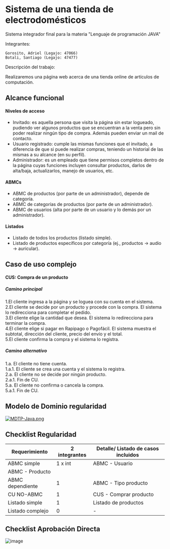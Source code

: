 # Sistema de una tienda de electrodomésticos
Sistema integrador final para la materia "Lenguaje de programación JAVA"


Integrantes:

    Gorosito, Adriel (Legajo: 47066)
    Botali, Santiago (Legajo: 47477)
    
Descripción del trabajo:

   Realizaremos una página web acerca de una tienda online de artículos de computación.

<h2>Alcance funcional</h2>

<h4>Niveles de acceso</h4>

- Invitado: es aquella persona que visita la página sin estar logueado, pudiendo ver algunos productos que se encuentran a la venta pero sin poder realizar ningún tipo de compra. Además pueden enviar un mail de contacto.
- Usuario registrado: cumple las mismas funciones que el invitado, a diferencia de que si puede realizar compras, teniendo un historial de las mismas a su alcance (en su perfil).
- Administrador: es un empleado que tiene permisos completos dentro de la página cuyas funciones incluyen consultar productos, darlos de alta/baja, actualizarlos, manejo de usuarios, etc.

<h4>ABMCs</h4>

- ABMC de productos (por parte de un administrador), depende de categoría.
- ABMC de categorías de productos (por parte de un administrador).
- ABMC de usuarios (alta por parte de un usuario y lo demás por un administrador).

<h4>Listados</h4>

- Listado de todos los productos (listado simple).
- Listado de productos específicos por categoría (ej., productos → audio → auricular).

<h2>Caso de uso complejo</h2>

<h4>CUS: Compra de un producto<h4>

<h5>Camino principal</h5>
1.El cliente ingresa a la página y se loguea con su cuenta en el sistema.<br>
2.El cliente se decide por un producto y procede con la compra. El sistema lo redirecciona para completar el pedido.<br>
3.El cliente elige la cantidad que desea. El sistema lo redirecciona para terminar la compra.<br>
4.El cliente elige si pagar en Rapipago o Pagofácil. El sistema muestra el subtotal, dirección del cliente, precio del envío y el total.<br>
5.El cliente confirma la compra y el sistema lo registra.<br>

<h5>Camino alternativo</h5>
 1.a. <Durante> El cliente no tiene cuenta.<br> 	
 1.a.1. El cliente se crea una cuenta y el sistema lo registra.<br> 
 2.a. <Anterior> El cliente no se decide por ningún producto.<br> 
	2.a.1. Fin de CU.<br> 
 5.a. <Reemplaza> El cliente no confirma o cancela la compra.<br> 
	5.a.1. Fin de CU.<br> 

<h2>Modelo de Dominio regularidad</h2>    
    
[![MDTP-Java.png](https://i.postimg.cc/JhVCs5Gb/MDTP-Java.png)](https://postimg.cc/Yv3sVgN9)

<h2>Checklist Regularidad</h2> 	
	
| Requerimiento | 2 integrantes | Detalle/ Listado de casos incluidos 
| --- | --- | --- |
| ABMC simple | 1 x int | ABMC - Usuario <br>
			  ABMC - Producto |
| ABMC dependiente | 1 | ABMC - Tipo producto |
| CU NO-ABMC | 1 | CUS - Comprar producto|
| Listado simple | 1 | Listado de productos |
| Listado complejo | 0 | - |

<h2>Checklist Aprobación Directa</h2> 	

![image](https://user-images.githubusercontent.com/111536783/201493665-86504231-f2db-4bb5-83fd-6dcb25660253.png)




